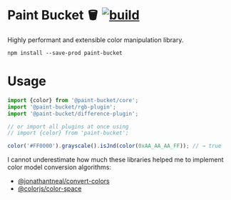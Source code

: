 # Paint Bucket 🪣 [![build](https://github.com/smikhalevski/paint-bucket/actions/workflows/master.yml/badge.svg?branch=master&event=push)](https://github.com/smikhalevski/paint-bucket/actions/workflows/master.yml)

Highly performant and extensible color manipulation library.

```shell
npm install --save-prod paint-bucket
```

# Usage

```ts
import {color} from '@paint-bucket/core';
import '@paint-bucket/rgb-plugin';
import '@paint-bucket/difference-plugin';

// or import all plugins at once using 
// import {color} from 'paint-bucket';

color('#FF0000').grayscale().isJnd(color(0xAA_AA_AA_FF)); // → true
```

I cannot underestimate how much these libraries helped me to implement color model conversion algorithms:

- [@jonathantneal/convert-colors](https://github.com/jonathantneal/convert-colors)
- [@colorjs/color-space](https://github.com/colorjs/color-space)
